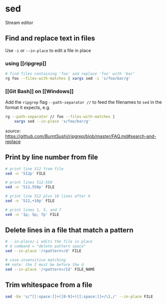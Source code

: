 # sed

Stream editor

## Find and replace text in files

Use `-i` or `--in-place` to edit a file in place

### using [[ripgrep]]

```bash
# find files containing 'foo' and replace 'foo' with 'bar'
rg foo --files-with-matches | xargs sed -i 's/foo/bar/g'
```

### [[Git Bash]] on [[Windows]]

Add the `ripgrep` flag `--path-separator //` to feed the filenames to `sed` in the format it expects, e.g.

```bash
rg --path-separator // foo --files-with-matches |
    xargs sed --in-place 's/foo/bar/g'
```

_source_: <https://github.com/BurntSushi/ripgrep/blob/master/FAQ.md#search-and-replace>

## Print by line number from file

```bash
# print line 512 from file
sed -n '512p' FILE

# print lines 512-550
sed -n '512,550p' FILE

# print line 512 plus 10 lines after X
sed -n '512,+10p' FILE

# print lines 1, 5, and 7
sed -n '1p; 5p; 7p' FILE
```

## Delete lines in a file that match a pattern

```bash
# --in-place/-i edits the file in place
# d command = "delete pattern space"
sed --in-place '/<pattern>/d' FILE

# case-insensitive matching
## note: the I must be before the d
sed --in-place '/<pattern>/Id' FILE_NAME
```

## Trim whitespace from a file

```bash
sed -Ee 's/^[[:space:]]+([0-9]+)[[:space:]]+/\1,/' --in-place FILE
```
